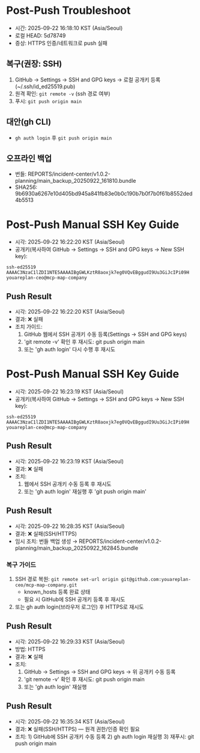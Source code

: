 # Post-Push Troubleshoot
- 시간: 2025-09-22 16:18:10 KST (Asia/Seoul)
- 로컬 HEAD: 5d78749
- 증상: HTTPS 인증/네트워크로 push 실패

## 복구(권장: SSH)
1) GitHub → Settings → SSH and GPG keys → 로컬 공개키 등록(~/.ssh/id_ed25519.pub)
2) 원격 확인: `git remote -v` (ssh 경로 여부)
3) 푸시: `git push origin main`

## 대안(gh CLI)
- `gh auth login` 후 `git push origin main`

## 오프라인 백업
- 번들: REPORTS/incident-center/v1.0.2-planning/main_backup_20250922_161810.bundle
- SHA256: 9b6930a6267e10d405bd945a841fb83e0b0c190b7b0f7b0f61b8552ded4b5513
# Post-Push Manual SSH Key Guide
- 시각: 2025-09-22 16:22:20 KST (Asia/Seoul)
- 공개키(복사하여 GitHub → Settings → SSH and GPG keys → New SSH key):
```
ssh-ed25519 AAAAC3NzaC1lZDI1NTE5AAAAIBgGWLKztR8aoxjk7eg0VQvEBggudI9Uu3GiJcIPi09H youareplan-ceo@mcp-map-company
```

## Push Result
- 시각: 2025-09-22 16:22:20 KST (Asia/Seoul)
- 결과: ❌ 실패
- 조치 가이드:
  1) GitHub 웹에서 SSH 공개키 수동 등록(Settings → SSH and GPG keys)
  2) 'git remote -v' 확인 후 재시도: git push origin main
  3) 또는 'gh auth login' 다시 수행 후 재시도
# Post-Push Manual SSH Key Guide
- 시각: 2025-09-22 16:23:19 KST (Asia/Seoul)
- 공개키(복사하여 GitHub → Settings → SSH and GPG keys → New SSH key):
```
ssh-ed25519 AAAAC3NzaC1lZDI1NTE5AAAAIBgGWLKztR8aoxjk7eg0VQvEBggudI9Uu3GiJcIPi09H youareplan-ceo@mcp-map-company
```

## Push Result
- 시각: 2025-09-22 16:23:19 KST (Asia/Seoul)
- 결과: ❌ 실패
- 조치:
  1) 웹에서 SSH 공개키 수동 등록 후 재시도
  2) 또는 'gh auth login' 재실행 후 'git push origin main'

## Push Result
- 시각: 2025-09-22 16:28:35 KST (Asia/Seoul)
- 결과: ❌ 실패(SSH/HTTPS)
- 임시 조치: 번들 백업 생성 → REPORTS/incident-center/v1.0.2-planning/main_backup_20250922_162845.bundle

### 복구 가이드
1) SSH 경로 복원: `git remote set-url origin git@github.com:youareplan-ceo/mcp-map-company.git`
   - known_hosts 등록 완료 상태
   - 필요 시 GitHub에 SSH 공개키 등록 후 재시도
2) 또는 gh auth login(브라우저 로그인) 후 HTTPS로 재시도

## Push Result
- 시각: 2025-09-22 16:29:33 KST (Asia/Seoul)
- 방법: HTTPS
- 결과: ❌ 실패
- 조치:
  1) GitHub → Settings → SSH and GPG keys → 위 공개키 수동 등록
  2) 'git remote -v' 확인 후 재시도: git push origin main
  3) 또는 'gh auth login' 재실행

## Push Result
- 시각: 2025-09-22 16:35:34 KST (Asia/Seoul)
- 결과: ❌ 실패(SSH/HTTPS) — 원격 권한/인증 확인 필요
- 조치: 1) GitHub에 SSH 공개키 수동 등록  2) gh auth login 재실행  3) 재푸시: git push origin main
